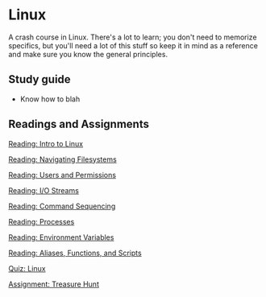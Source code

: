 # Linux

A crash course in Linux. There's a lot to learn; you don't need to memorize specifics, but you'll need a lot of this stuff so keep it in mind as a reference and make sure you know the general principles.

## Study guide

- Know how to blah

## Readings and Assignments

[Reading: Intro to Linux](../readings/linux.md)

[Reading: Navigating Filesystems](../readings/filesystem.md)

[Reading: Users and Permissions](../readings/users-and-perms.md)

[Reading: I/O Streams](../readings/io-streams.md)

[Reading: Command Sequencing](../readings/command-sequencing.md)

[Reading: Processes](../readings/processes.md)

[Reading: Environment Variables](../readings/environment-variables.md)

[Reading: Aliases, Functions, and Scripts](../readings/aliases-functions-scripts.md)

[Quiz: Linux](TODO)

[Assignment: Treasure Hunt](../assignments/treasure-hunt.md)
